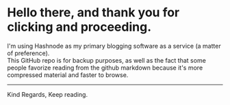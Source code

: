 # Hello there, and thank you for clicking and proceeding.

I'm using Hashnode as my primary blogging software as a service (a matter of preference). <br> This GitHub repo is for backup purposes, as well as the fact that some people favorize reading from the github markdown because it's more compressed material and faster to browse.


---

Kind Regards,
Keep reading.
